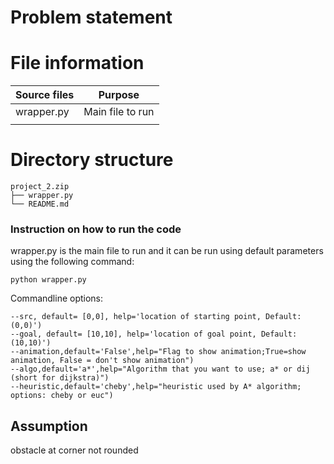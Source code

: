 # Problem statement

# File information
| Source files       	|                                   Purpose                                   	|
|--------------------	|:---------------------------------------------------------------------------:	|
| wrapper.py         	| Main file to run 	                                                            |
|                    	|                                                                             	|

# Directory structure
```
project_2.zip
├── wrapper.py
└── README.md
```

### Instruction on how to run the code
wrapper.py is the main file to run and it can be run using default parameters using the following command:
```
python wrapper.py
```
Commandline options:
```
--src, default= [0,0], help='location of starting point, Default: (0,0)')
--goal, default= [10,10], help='location of goal point, Default: (10,10)')
--animation,default='False',help="Flag to show animation;True=show animation, False = don't show animation")
--algo,default='a*',help="Algorithm that you want to use; a* or dij (short for dijkstra)")
--heuristic,default='cheby',help="heuristic used by A* algorithm; options: cheby or euc")
```

## Assumption
obstacle at corner not rounded
